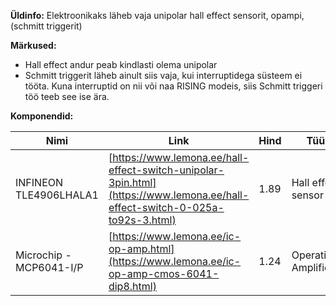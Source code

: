 **Üldinfo:**
Elektroonikaks läheb vaja unipolar hall effect sensorit, opampi, (schmitt triggerit)


**Märkused:**
* Hall effect andur peab kindlasti olema unipolar
* Schmitt triggerit läheb ainult siis vaja, kui interruptidega süsteem ei tööta. Kuna interruptid on nii või naa RISING modeis, siis Schmitt triggeri töö teeb see ise ära.


**Komponendid:**

| **Nimi**                   | **Link**                                                    | **Hind** | **Tüüp** |
|----------------------------|-------------------------------------------------------------|----------|----------|
| INFINEON TLE4906LHALA1     | [https://www.lemona.ee/hall-effect-switch-unipolar-3pin.html](https://www.lemona.ee/hall-effect-switch-0-025a-to92s-3.html) | 1.89     | Hall effect sensor         |
| Microchip - MCP6041-I/P    | [https://www.lemona.ee/ic-op-amp.html](https://www.lemona.ee/ic-op-amp-cmos-6041-dip8.html)                        | 1.24     | Operational Amplifier      |
